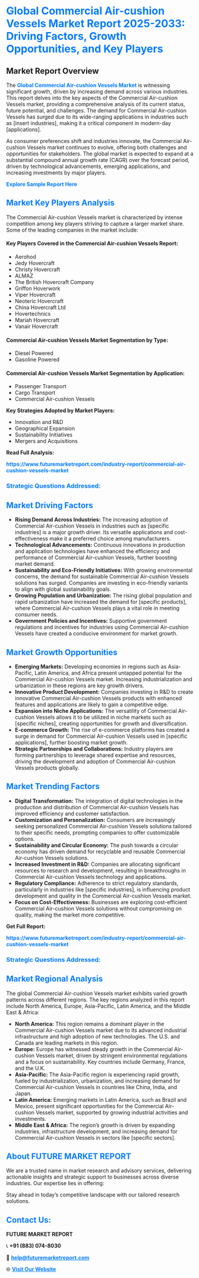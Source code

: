<h1 style="color: #007BFF;">Global Commercial Air-cushion Vessels Market Report 2025-2033: Driving Factors, Growth Opportunities, and Key Players</h1>

<section id="overview">
<h2>Market Report Overview</h2>
<p>The <a href="https://www.futuremarketreport.com/industry-report/commercial-air-cushion-vessels-market" style="color: #007BFF; text-decoration: none;"><strong>Global Commercial Air-cushion Vessels Market</strong></a> is witnessing significant growth, driven by increasing demand across various industries. This report delves into the key aspects of the Commercial Air-cushion Vessels market, providing a comprehensive analysis of its current status, future potential, and challenges. The demand for Commercial Air-cushion Vessels has surged due to its wide-ranging applications in industries such as [insert industries], making it a critical component in modern-day [applications].</p>
<p>As consumer preferences shift and industries innovate, the Commercial Air-cushion Vessels market continues to evolve, offering both challenges and opportunities for stakeholders. The global market is expected to expand at a substantial compound annual growth rate (CAGR) over the forecast period, driven by technological advancements, emerging applications, and increasing investments by major players.</p>
</section>

<section id="overview">
<p><a href="https://www.futuremarketreport.com/request-sample/reportId=126164" style="color: #007BFF; text-decoration: none;"><strong>Explore Sample Report Here</strong></a></p>
</section>

<section id="key-players">
<h2 style="color: #007BFF;">Market Key Players Analysis</h2>
<p>The Commercial Air-cushion Vessels market is characterized by intense competition among key players striving to capture a larger market share. Some of the leading companies in the market include:</p>
<h4>Key Players Covered in the Commercial Air-cushion Vessels Report:</h4>
<ul><li>Aerohod</li><li>Jedy Hovercraft</li><li>Christy Hovercraft</li><li>ALMAZ</li><li>The British Hovercraft Company</li><li>Griffon Hoverwork</li><li>Viper Hovercraft</li><li>Neoteric Hovercraft</li><li>China Hovercraft Ltd</li><li>Hovertechnics</li><li>Mariah Hovercraft</li><li>Vanair Hovercraft</li></ul>
<h4>Commercial Air-cushion Vessels Market Segmentation by Type:</h4>
<ul><li>Diesel Powered</li><li>Gasoline Powered</li></ul>

<h4>Commercial Air-cushion Vessels Market Segmentation by Application:</h4>
<ul><li>Passenger Transport</li><li>Cargo Transport</li><li>Commercial Air-cushion Vessels</li></ul>
<p><strong>Key Strategies Adopted by Market Players:</strong></p>
<ul>
<li>Innovation and R&D</li>
<li>Geographical Expansion</li>
<li>Sustainability Initiatives</li>
<li>Mergers and Acquisitions</li>
</ul>
</section>

<section>
<p><strong>Read Full Analysis: </strong></p><a href="https://www.futuremarketreport.com/industry-report/commercial-air-cushion-vessels-market" style="color: #007BFF; text-decoration: none;"><strong>https://www.futuremarketreport.com/industry-report/commercial-air-cushion-vessels-market</strong></a>
<h3 style="color: #007BFF;">Strategic Questions Addressed:</h3>
</section>

<section id="driving-factors">
<h2 style="color: #007BFF;">Market Driving Factors</h2>
<ul>
<li><strong>Rising Demand Across Industries:</strong> The increasing adoption of Commercial Air-cushion Vessels in industries such as [specific industries] is a major growth driver. Its versatile applications and cost-effectiveness make it a preferred choice among manufacturers.</li>
<li><strong>Technological Advancements:</strong> Continuous innovations in production and application technologies have enhanced the efficiency and performance of Commercial Air-cushion Vessels, further boosting market demand.</li>
<li><strong>Sustainability and Eco-Friendly Initiatives:</strong> With growing environmental concerns, the demand for sustainable Commercial Air-cushion Vessels solutions has surged. Companies are investing in eco-friendly variants to align with global sustainability goals.</li>
<li><strong>Growing Population and Urbanization:</strong> The rising global population and rapid urbanization have increased the demand for [specific products], where Commercial Air-cushion Vessels plays a vital role in meeting consumer needs.</li>
<li><strong>Government Policies and Incentives:</strong> Supportive government regulations and incentives for industries using Commercial Air-cushion Vessels have created a conducive environment for market growth.</li>
</ul>
</section>

<section id="growth-opportunities">
<h2 style="color: #007BFF;">Market Growth Opportunities</h2>
<ul>
<li><strong>Emerging Markets:</strong> Developing economies in regions such as Asia-Pacific, Latin America, and Africa present untapped potential for the Commercial Air-cushion Vessels market. Increasing industrialization and urbanization in these regions are key growth drivers.</li>
<li><strong>Innovative Product Development:</strong> Companies investing in R&D to create innovative Commercial Air-cushion Vessels products with enhanced features and applications are likely to gain a competitive edge.</li>
<li><strong>Expansion into Niche Applications:</strong> The versatility of Commercial Air-cushion Vessels allows it to be utilized in niche markets such as [specific niches], creating opportunities for growth and diversification.</li>
<li><strong>E-commerce Growth:</strong> The rise of e-commerce platforms has created a surge in demand for Commercial Air-cushion Vessels used in [specific applications], further boosting market growth.</li>
<li><strong>Strategic Partnerships and Collaborations:</strong> Industry players are forming partnerships to leverage shared expertise and resources, driving the development and adoption of Commercial Air-cushion Vessels products globally.</li>
</ul>
</section>

<section id="trending-factors">
<h2 style="color: #007BFF;">Market Trending Factors</h2>
<ul>
<li><strong>Digital Transformation:</strong> The integration of digital technologies in the production and distribution of Commercial Air-cushion Vessels has improved efficiency and customer satisfaction.</li>
<li><strong>Customization and Personalization:</strong> Consumers are increasingly seeking personalized Commercial Air-cushion Vessels solutions tailored to their specific needs, prompting companies to offer customizable options.</li>
<li><strong>Sustainability and Circular Economy:</strong> The push towards a circular economy has driven demand for recyclable and reusable Commercial Air-cushion Vessels solutions.</li>
<li><strong>Increased Investment in R&D:</strong> Companies are allocating significant resources to research and development, resulting in breakthroughs in Commercial Air-cushion Vessels technology and applications.</li>
<li><strong>Regulatory Compliance:</strong> Adherence to strict regulatory standards, particularly in industries like [specific industries], is influencing product development and quality in the Commercial Air-cushion Vessels market.</li>
<li><strong>Focus on Cost-Effectiveness:</strong> Businesses are exploring cost-efficient Commercial Air-cushion Vessels solutions without compromising on quality, making the market more competitive.</li>
</ul>
</section>

<section>
<p><strong>Get Full Report: </strong></p><a href="https://www.futuremarketreport.com/industry-report/commercial-air-cushion-vessels-market" style="color: #007BFF; text-decoration: none;"><strong>https://www.futuremarketreport.com/industry-report/commercial-air-cushion-vessels-market</strong></a>
<h3 style="color: #007BFF;">Strategic Questions Addressed:</h3>
</section>


<section id="regional-analysis">
<h2 style="color: #007BFF;">Market Regional Analysis</h2>
<p>The global Commercial Air-cushion Vessels market exhibits varied growth patterns across different regions. The key regions analyzed in this report include North America, Europe, Asia-Pacific, Latin America, and the Middle East & Africa:</p>
<ul>
<li><strong>North America:</strong> This region remains a dominant player in the Commercial Air-cushion Vessels market due to its advanced industrial infrastructure and high adoption of new technologies. The U.S. and Canada are leading markets in this region.</li>
<li><strong>Europe:</strong> Europe has witnessed steady growth in the Commercial Air-cushion Vessels market, driven by stringent environmental regulations and a focus on sustainability. Key countries include Germany, France, and the U.K.</li>
<li><strong>Asia-Pacific:</strong> The Asia-Pacific region is experiencing rapid growth, fueled by industrialization, urbanization, and increasing demand for Commercial Air-cushion Vessels in countries like China, India, and Japan.</li>
<li><strong>Latin America:</strong> Emerging markets in Latin America, such as Brazil and Mexico, present significant opportunities for the Commercial Air-cushion Vessels market, supported by growing industrial activities and investments.</li>
<li><strong>Middle East & Africa:</strong> The region’s growth is driven by expanding industries, infrastructure development, and increasing demand for Commercial Air-cushion Vessels in sectors like [specific sectors].</li>
</ul>
</section>

<footer>
<h2 style="color: #007BFF;">About FUTURE MARKET REPORT</h2>
<p>We are a trusted name in market research and advisory services, delivering actionable insights and strategic support to businesses across diverse industries. Our expertise lies in offering:</p>

<p>Stay ahead in today’s competitive landscape with our tailored research solutions.</p>

<h2 style="color: #007BFF;">Contact Us:</h2>
<p><strong>FUTURE MARKET REPORT</strong></p>
<p>📞 <strong>+91 (883) 074-8030</strong></p>
<p>📧 <strong><a href="mailto:help@futuremarketreport.com" style="color: #007BFF;">help@futuremarketreport.com</a></strong></p>
<p>🌐 <strong><a href="https://www.futuremarketreport.com/" style="color: #007BFF;">Visit Our Website</a></strong></p>
</footer>